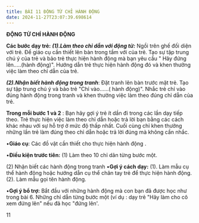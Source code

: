 ```yaml
---
title: BÀI 11 ĐỘNG TỪ CHỈ HÀNH ĐỘNG
date: 2024-11-27T23:07:39.698614
---
```


**ĐỘNG TỪ CHỈ HÀNH ĐỘNG**

**Các bước dạy trẻ:**
***(1).Làm theo chỉ dẫn với động từ:*** Ngồi trên ghế đối diện với
trẻ. Để giáo cụ cần thiết lên bàn trong tầm với của trẻ. Tạo sự tập
trung chú ý của trẻ và bảo trẻ thực hiện hành động mà bạn yêu cầu "
Hãy đứng lên.....(hành động)". Hướng dẫn trẻ thực hiện hành động đó và
khen thưởng việc làm theo chỉ dẫn của trẻ.

***(2).Nhận biết hành động trong tranh***: Đặt tranh lên bàn trước mặt
trẻ. Tạo sự tập trung chú ý và bảo trẻ "Chỉ vào......( hành động)".
Nhắc trẻ chỉ vào đúng hành động trong tranh và khen thưởng việc làm
theo đúng chỉ dẫn của trẻ.

**Trong mỗi bước 1 và 2** : Bạn hãy gợi ý trẻ ít dần đi trong các lần
dạy tiếp theo. Trẻ thực hiện việc làm theo chỉ dẫn hoặc trả lời bạn
bằng các cách khác nhau với sự hỗ trợ ở mức độ thấp nhất. Cuối cùng
chỉ khen thưởng những lần trẻ làm đúng theo chỉ dẫn hoặc trả lời đúng
mà không cần nhắc.

•**Giáo cụ**: Các đồ vật cần thiết cho thực hiện hành động .

•**Điều kiện trước tiên:**
(1) Làm theo 10 chỉ dãn từng bước một.

(2) Nhận biết các hành động trong tranh
•**Gợi ý cách dạy:**
(1). Làm mẫu cụ thể hành động hoặc hướng dẫn cụ thể chân tay trẻ để
thực hiện hành động. (2). Làm mẫu gọi tên hành động.



•**Gợi ý bổ trợ:** Bắt đầu với những hành động mà con bạn đã được học
như trong bài 6. Những chỉ dẫn từng bước một (ví dụ : dạy trẻ "Hãy làm
cho cô xem đứng lên" nếu đã học "đứng lên'.

11

